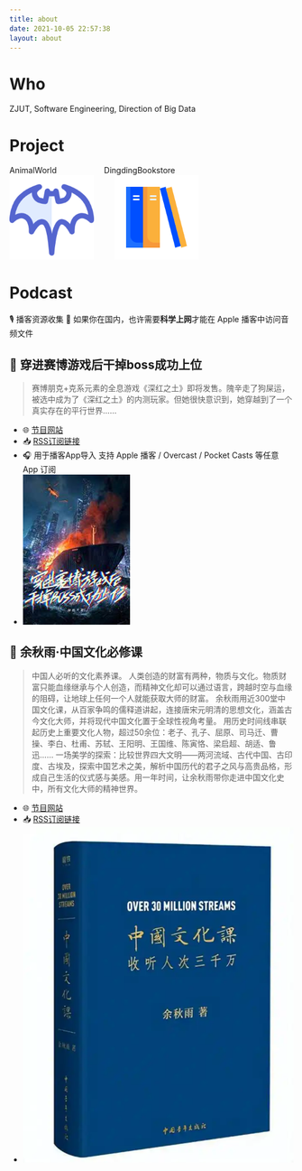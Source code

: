 ```yaml
---
title: about
date: 2021-10-05 22:57:38
layout: about
---
```


# Who
ZJUT, Software Engineering, Direction of Big Data

# Project
<div align="left">
    AnimalWorld<span>&emsp;&emsp;&emsp;&emsp;&emsp;&emsp;</span>DingdingBookstore</br>
    <a href="https://kk1024.cool/AnimalWorld/">
    <img height="150px" src="https://github.com/Kukukukiki192/TyporaImg/raw/main/img/sharpicons_Bat.png" /></a>
    <span>&emsp;&emsp;</span>
    <a href="https://kk1024.cool/DingdingBookstore/">
    <img height="150px" src="https://github.com/Kukukukiki192/TyporaImg/raw/main/img/book.png" /></a>
    <span>&emsp;&emsp;</span>
</div>

# Podcast

🎙️ 播客资源收集
📌 如果你在国内，也许需要**科学上网**才能在 Apple 播客中访问音频文件

## 📘 穿进赛博游戏后干掉boss成功上位  

> 赛博朋克+克系元素的全息游戏《深红之土》即将发售。隗辛走了狗屎运，被选中成为了《深红之土》的内测玩家。但她很快意识到，她穿越到了一个真实存在的平行世界……

- 🌐 [节目网站](https://www.ximalaya.com/album/81033583)
- 📥 [RSS订阅链接](https://kukukukiki192.github.io/cyber-boss-podcast/podcast.xml)
- 🎧 用于播客App导入 支持 Apple 播客 / Overcast / Pocket Casts 等任意 App 订阅
- ![](https://raw.githubusercontent.com/Kukukukiki192/cyber-boss-podcast/main/cover.jpg)

## 📘 余秋雨·中国文化必修课

>   中国人必听的文化素养课。
	人类创造的财富有两种，物质与文化。物质财富只能血缘继承与个人创造，而精神文化却可以通过语言，跨越时空与血缘的阻碍，让地球上任何一个人就能获取大师的财富。
	余秋雨用近300堂中国文化课，从百家争鸣的儒释道讲起，连接唐宋元明清的思想文化，涵盖古今文化大师，并将现代中国文化置于全球性视角考量。
	用历史时间线串联起历史上重要文化人物，超过50余位：老子、孔子、屈原、司马迁、曹操、李白、杜甫、苏轼、王阳明、王国维、陈寅恪、梁启超、胡适、鲁迅……
	一场美学的探索：比较世界四大文明——两河流域、古代中国、古印度、古埃及，探索中国艺术之美，解析中国历代的君子之风与高贵品格，形成自己生活的仪式感与美感。用一年时间，让余秋雨带你走进中国文化史中，所有文化大师的精神世界。

- 🌐 [节目网站](https://www.ximalaya.com/album/14783240)
- 📥 [RSS订阅链接](https://kukukukiki192.github.io/chinese-culture-podcast/podcast.xml)
- ![](https://raw.githubusercontent.com/Kukukukiki192/chinese-culture-podcast/main/cover.png)